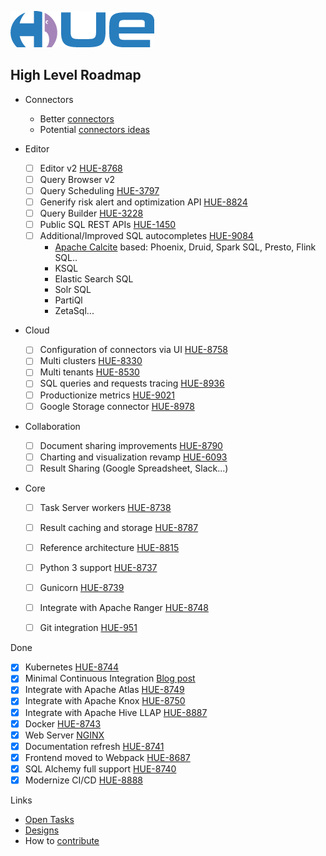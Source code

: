 ![alt text](https://raw.githubusercontent.com/cloudera/hue/master/docs/images/hue_logo.png "Hue Logo")

High Level Roadmap
------------------

* Connectors
  * Better [connectors](https://docs.gethue.com/administrator/configuration/connectors/)
  * Potential [connectors ideas](https://docs.gethue.com/developer/connectors/)

* Editor
  * [ ] Editor v2 [HUE-8768](https://issues.cloudera.org/browse/HUE-8768)
  * [ ] Query Browser v2
  * [ ] Query Scheduling [HUE-3797](https://issues.cloudera.org/browse/HUE-3797)
  * [ ] Generify risk alert and optimization API [HUE-8824](https://issues.cloudera.org/browse/HUE-8824)
  * [ ] Query Builder [HUE-3228](https://issues.cloudera.org/browse/HUE-3228)
  * [ ] Public SQL REST APIs [HUE-1450](https://issues.cloudera.org/browse/HUE-1450)
  * [ ] Additional/Improved SQL autocompletes [HUE-9084](https://issues.cloudera.org/browse/HUE-9084)
    * [Apache Calcite](https://calcite.apache.org) based: Phoenix, Druid, Spark SQL, Presto, Flink SQL..
    * KSQL
    * Elastic Search SQL
    * Solr SQL
    * PartiQl
    * ZetaSql...
* Cloud
  * [ ] Configuration of connectors via UI [HUE-8758](https://issues.cloudera.org/browse/HUE-8758)
  * [ ] Multi clusters [HUE-8330](https://issues.cloudera.org/browse/HUE-8330)
  * [ ] Multi tenants [HUE-8530](https://issues.cloudera.org/browse/HUE-8530)
  * [ ] SQL queries and requests tracing [HUE-8936](https://issues.cloudera.org/browse/HUE-8936)
  * [ ] Productionize metrics [HUE-9021](https://issues.cloudera.org/browse/HUE-9021)
  * [ ] Google Storage connector [HUE-8978](https://issues.cloudera.org/browse/HUE-8978)
* Collaboration
  * [ ] Document sharing improvements [HUE-8790](https://issues.cloudera.org/browse/HUE-8790)
  * [ ] Charting and visualization revamp [HUE-6093](https://issues.cloudera.org/browse/HUE-6093)
  * [ ] Result Sharing (Google Spreadsheet, Slack...)
* Core
  * [ ] Task Server workers [HUE-8738](https://issues.cloudera.org/browse/HUE-8738)
  * [ ] Result caching and storage [HUE-8787](https://issues.cloudera.org/browse/HUE-8787)
  * [ ] Reference architecture [HUE-8815](https://issues.cloudera.org/browse/HUE-8815)
  * [ ] Python 3 support [HUE-8737](https://issues.cloudera.org/browse/HUE-8737)
  * [ ] Gunicorn [HUE-8739](https://issues.cloudera.org/browse/HUE-8739)
  * [ ] Integrate with Apache Ranger [HUE-8748](https://issues.cloudera.org/browse/HUE-8748)
  * [ ] Git integration [HUE-951](https://issues.cloudera.org/browse/HUE-951)


Done

* [x] Kubernetes [HUE-8744](https://issues.cloudera.org/browse/HUE-8744)
* [x] Minimal Continuous Integration [Blog post](http://gethue.com/improving-the-developer-productivity-with-some-continuous-integration/)
* [x] Integrate with Apache Atlas [HUE-8749](https://issues.cloudera.org/browse/HUE-8749)
* [x] Integrate with Apache Knox [HUE-8750](https://issues.cloudera.org/browse/HUE-8750)
* [x] Integrate with Apache Hive LLAP [HUE-8887](https://issues.cloudera.org/browse/HUE-8887)
* [x] Docker [HUE-8743](https://issues.cloudera.org/browse/HUE-8743)
* [x] Web Server [NGINX](http://gethue.com/using-nginx-to-speed-up-hue-3-8-0/)
* [x] Documentation refresh [HUE-8741](https://issues.cloudera.org/browse/HUE-8741)
* [x] Frontend moved to Webpack [HUE-8687](https://issues.cloudera.org/browse/HUE-8687)
* [x] SQL Alchemy full support [HUE-8740](https://issues.cloudera.org/browse/HUE-8740)
* [x] Modernize CI/CD [HUE-8888](https://issues.cloudera.org/browse/HUE-8888)

Links

* [Open Tasks](https://issues.cloudera.org/projects/HUE/issues)
* [Designs](/docs/designs)
* How to [contribute](/CONTRIBUTING.md)

